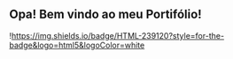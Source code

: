 ## Opa! Bem vindo ao meu Portifólio!

!https://img.shields.io/badge/HTML-239120?style=for-the-badge&logo=html5&logoColor=white


